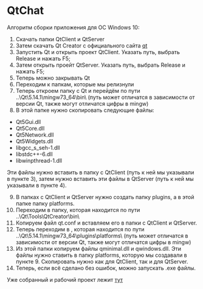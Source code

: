 # QtChat
Алгоритм сборки приложения для ОС Windows 10:
1. Скачать папки QtClient и QtServer
2. Затем скачать Qt Creator с официального сайта [qt](https://www.qt.io/)
3. Запустить Qt и открыть проект QtClient. Указать путь, выбрать Release и нажать F5;
4. Затем открыть проейт QtServer. Указать путь, выбрать Release и нажать F5;
5. Теперь можно закрывать Qt
6. Переходим к папкам, которые мы релизнули
7. Теперь откроем папку с Qt и перейдём по пути ..\Qt\5.14.1\mingw73_64\bin\   (путь может отличатся в зависимости от версии Qt, также могут отличатся цифры в mingw)
8. В этой папке нужно скопировать следующие файлы: 
* Qt5Gui.dll
* Qt5Core.dll
* Qt5Network.dll
* Qt5Widgets.dll
* libgcc_s_seh-1.dll
* libstdc++-6.dll
* libwinpthread-1.dll

Эти файлы нужно вставить в папку с QtClient (путь к ней мы указывали в пункте 3), затем нужно вставить эти файлы в QtServer (путь к ней мы указывали в пункте 4).

9. В папках с QtClient и QtServer нужно создать папку plugins, а в этой папке папку platforms.
10. Переходим в папку, которая находится по пути ..\Qt\Tools\QtCreator\bin\
11. Копируем файл qt.conf и вставляем его в папки с QtClient и QtServer.
12. Теперь переходим в , которая находится по пути ..\Qt\5.14.1\mingw73_64\plugins\platforms\ (путь может отличатся в зависимости от версии Qt, также могут отличатся цифры в mingw)
13. Из этой папки копируем файлы qminimal.dll и qwindows.dll. Эти файлы нужно ставить в папку platforms, которую мы создавали в пункте 9. Скопировать нужно как для QtClient, так и для QtServer.
14. Теперь, если всё сделано без ошибок, можно запускать .exe файлы.

Уже собранный и рабочий проект лежит [тут](https://github.com/THRUWOL/QtChat/tree/master/Release)
